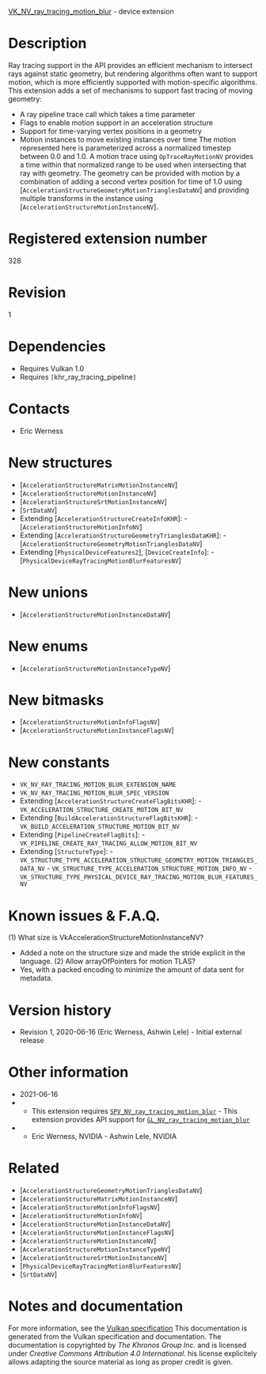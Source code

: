 [VK_NV_ray_tracing_motion_blur](https://www.khronos.org/registry/vulkan/specs/1.3-extensions/man/html/VK_NV_ray_tracing_motion_blur.html) - device extension

# Description
Ray tracing support in the API provides an efficient mechanism to intersect
rays against static geometry, but rendering algorithms often want to support
motion, which is more efficiently supported with motion-specific algorithms.
This extension adds a set of mechanisms to support fast tracing of moving
geometry:
- A ray pipeline trace call which takes a time parameter
- Flags to enable motion support in an acceleration structure
- Support for time-varying vertex positions in a geometry
- Motion instances to move existing instances over time
The motion represented here is parameterized across a normalized timestep
between 0.0 and 1.0.
A motion trace using `OpTraceRayMotionNV` provides a time within that
normalized range to be used when intersecting that ray with geometry.
The geometry can be provided with motion by a combination of adding a second
vertex position for time of 1.0 using
[`AccelerationStructureGeometryMotionTrianglesDataNV`] and providing
multiple transforms in the instance using
[`AccelerationStructureMotionInstanceNV`].

# Registered extension number
328

# Revision
1

# Dependencies
- Requires Vulkan 1.0
- Requires `[`khr_ray_tracing_pipeline`]`

# Contacts
- Eric Werness

# New structures
- [`AccelerationStructureMatrixMotionInstanceNV`]
- [`AccelerationStructureMotionInstanceNV`]
- [`AccelerationStructureSrtMotionInstanceNV`]
- [`SrtDataNV`]
- Extending [`AccelerationStructureCreateInfoKHR`]:  - [`AccelerationStructureMotionInfoNV`] 
- Extending [`AccelerationStructureGeometryTrianglesDataKHR`]:  - [`AccelerationStructureGeometryMotionTrianglesDataNV`] 
- Extending [`PhysicalDeviceFeatures2`], [`DeviceCreateInfo`]:  - [`PhysicalDeviceRayTracingMotionBlurFeaturesNV`]

# New unions
- [`AccelerationStructureMotionInstanceDataNV`]

# New enums
- [`AccelerationStructureMotionInstanceTypeNV`]

# New bitmasks
- [`AccelerationStructureMotionInfoFlagsNV`]
- [`AccelerationStructureMotionInstanceFlagsNV`]

# New constants
- `VK_NV_RAY_TRACING_MOTION_BLUR_EXTENSION_NAME`
- `VK_NV_RAY_TRACING_MOTION_BLUR_SPEC_VERSION`
- Extending [`AccelerationStructureCreateFlagBitsKHR`]:  - `VK_ACCELERATION_STRUCTURE_CREATE_MOTION_BIT_NV` 
- Extending [`BuildAccelerationStructureFlagBitsKHR`]:  - `VK_BUILD_ACCELERATION_STRUCTURE_MOTION_BIT_NV` 
- Extending [`PipelineCreateFlagBits`]:  - `VK_PIPELINE_CREATE_RAY_TRACING_ALLOW_MOTION_BIT_NV` 
- Extending [`StructureType`]:  - `VK_STRUCTURE_TYPE_ACCELERATION_STRUCTURE_GEOMETRY_MOTION_TRIANGLES_DATA_NV`  - `VK_STRUCTURE_TYPE_ACCELERATION_STRUCTURE_MOTION_INFO_NV`  - `VK_STRUCTURE_TYPE_PHYSICAL_DEVICE_RAY_TRACING_MOTION_BLUR_FEATURES_NV`

# Known issues & F.A.Q.
(1) What size is VkAccelerationStructureMotionInstanceNV?
- Added a note on the structure size and made the stride explicit in the language.
(2) Allow arrayOfPointers for motion TLAS?
- Yes, with a packed encoding to minimize the amount of data sent for metadata.

# Version history
- Revision 1, 2020-06-16 (Eric Werness, Ashwin Lele)  - Initial external release

# Other information
* 2021-06-16
*   - This extension requires [`SPV_NV_ray_tracing_motion_blur`](https://htmlpreview.github.io/?https://github.com/KhronosGroup/SPIRV-Registry/blob/master/extensions/NV/SPV_NV_ray_tracing_motion_blur.html)  - This extension provides API support for [`GL_NV_ray_tracing_motion_blur`](https://github.com/KhronosGroup/GLSL/blob/master/extensions/nv/GLSL_NV_ray_tracing_motion_blur.txt) 
*   - Eric Werness, NVIDIA  - Ashwin Lele, NVIDIA

# Related
- [`AccelerationStructureGeometryMotionTrianglesDataNV`]
- [`AccelerationStructureMatrixMotionInstanceNV`]
- [`AccelerationStructureMotionInfoFlagsNV`]
- [`AccelerationStructureMotionInfoNV`]
- [`AccelerationStructureMotionInstanceDataNV`]
- [`AccelerationStructureMotionInstanceFlagsNV`]
- [`AccelerationStructureMotionInstanceNV`]
- [`AccelerationStructureMotionInstanceTypeNV`]
- [`AccelerationStructureSrtMotionInstanceNV`]
- [`PhysicalDeviceRayTracingMotionBlurFeaturesNV`]
- [`SrtDataNV`]

# Notes and documentation
For more information, see the [Vulkan specification](https://www.khronos.org/registry/vulkan/specs/1.3-extensions/html/vkspec.html)
This documentation is generated from the Vulkan specification and documentation.
The documentation is copyrighted by *The Khronos Group Inc.* and is licensed under *Creative Commons Attribution 4.0 International*.
his license explicitely allows adapting the source material as long as proper credit is given.
        